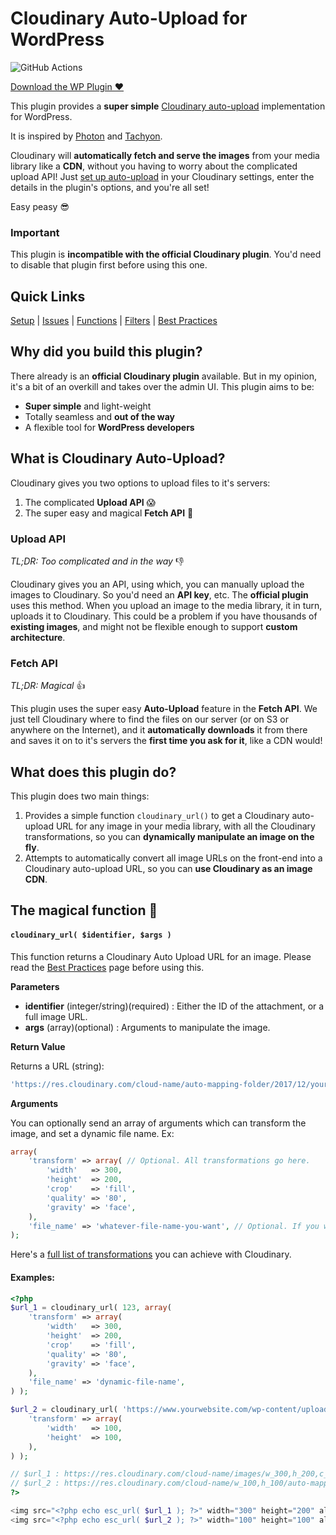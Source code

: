 # Cloudinary Auto-Upload for WordPress

![GitHub Actions](https://github.com/junaidbhura/auto-cloudinary/workflows/Coding%20Standards%20and%20Tests/badge.svg)

[Download the WP Plugin ♥](https://wordpress.org/plugins/auto-cloudinary/)

This plugin provides a **super simple** [Cloudinary auto-upload](https://cloudinary.com/documentation/fetch_remote_images#auto_upload_remote_resources) implementation for WordPress.

It is inspired by [Photon](https://developer.wordpress.com/docs/photon/) and [Tachyon](https://github.com/humanmade/tachyon-plugin).

Cloudinary will **automatically fetch and serve the images** from your media library like a **CDN**, without you having to worry about the complicated upload API! Just [set up auto-upload](https://github.com/junaidbhura/auto-cloudinary/wiki/Setup) in your Cloudinary settings, enter the details in the plugin's options, and you're all set!

Easy peasy 😎

### Important

This plugin is **incompatible with the official Cloudinary plugin**. You'd need to disable that plugin first before using this one.

## Quick Links

[Setup](https://github.com/junaidbhura/auto-cloudinary/wiki/Setup) | [Issues](https://github.com/junaidbhura/auto-cloudinary/issues) | [Functions](https://github.com/junaidbhura/auto-cloudinary/wiki/Functions) | [Filters](https://github.com/junaidbhura/auto-cloudinary/wiki/Filters) | [Best Practices](https://github.com/junaidbhura/auto-cloudinary/wiki/Best-Practices)

## Why did you build this plugin?

There already is an **official Cloudinary plugin** available. But in my opinion, it's a bit of an overkill and takes over the admin UI. This plugin aims to be:

* **Super simple** and light-weight
* Totally seamless and **out of the way**
* A flexible tool for **WordPress developers**

## What is Cloudinary Auto-Upload?

Cloudinary gives you two options to upload files to it's servers:

1. The complicated **Upload API** 😱
2. The super easy and magical **Fetch API** 🎩

### Upload API

_TL;DR: Too complicated and in the way_ 👎

Cloudinary gives you an API, using which, you can manually upload the images to Cloudinary. So you'd need an **API key**, etc. The **official plugin** uses this method. When you upload an image to the media library, it in turn, uploads it to Cloudinary. This could be a problem if you have thousands of **existing images**, and might not be flexible enough to support **custom architecture**.

### Fetch API

_TL;DR: Magical_ 👍

This plugin uses the super easy **Auto-Upload** feature in the **Fetch API**. We just tell Cloudinary where to find the files on our server (or on S3 or anywhere on the Internet), and it **automatically downloads** it from there and saves it on to it's servers the **first time you ask for it**, like a CDN would!

## What does this plugin do?

This plugin does two main things:

1. Provides a simple function `cloudinary_url()` to get a Cloudinary auto-upload URL for any image in your media library, with all the Cloudinary transformations, so you can **dynamically manipulate an image on the fly**.
1. Attempts to automatically convert all image URLs on the front-end into a Cloudinary auto-upload URL, so you can **use Cloudinary as an image CDN**.

## The magical function 🎩

#### `cloudinary_url( $identifier, $args )`

This function returns a Cloudinary Auto Upload URL for an image. Please read the [Best Practices](https://github.com/junaidbhura/auto-cloudinary/wiki/Best-Practices) page before using this.

**Parameters**

* **identifier** (integer/string)(required) : Either the ID of the attachment, or a full image URL.
* **args** (array)(optional) : Arguments to manipulate the image.

**Return Value**

Returns a URL (string):

```php
'https://res.cloudinary.com/cloud-name/auto-mapping-folder/2017/12/your-image.jpg'
```

**Arguments**

You can optionally send an array of arguments which can transform the image, and set a dynamic file name. Ex:

```php
array(
	'transform' => array( // Optional. All transformations go here.
		'width'   => 300,
		'height'  => 200,
		'crop'    => 'fill',
		'quality' => '80',
		'gravity' => 'face',
	),
	'file_name' => 'whatever-file-name-you-want', // Optional. If you want to use a dynamic file name for SEO. Don't use the file extension!
);
```

Here's a [full list of transformations](https://cloudinary.com/documentation/image_transformations) you can achieve with Cloudinary.

#### Examples:

```php
<?php
$url_1 = cloudinary_url( 123, array(
	'transform' => array(
		'width'   => 300,
		'height'  => 200,
		'crop'    => 'fill',
		'quality' => '80',
		'gravity' => 'face',
	),
	'file_name' => 'dynamic-file-name',
) );

$url_2 = cloudinary_url( 'https://www.yourwebsite.com/wp-content/uploads/2017/12/my-image.jpg', array(
	'transform' => array(
		'width'   => 100,
		'height'  => 100,
	),
) );

// $url_1 : https://res.cloudinary.com/cloud-name/images/w_300,h_200,c_fill,q_80,g_face/auto-mapping-folder/2017/12/my-image/dynamic-file-name.jpg
// $url_2 : https://res.cloudinary.com/cloud-name/w_100,h_100/auto-mapping-folder/2017/12/my-image.jpg
?>

<img src="<?php echo esc_url( $url_1 ); ?>" width="300" height="200" alt="">
<img src="<?php echo esc_url( $url_2 ); ?>" width="100" height="100" alt="">
```
